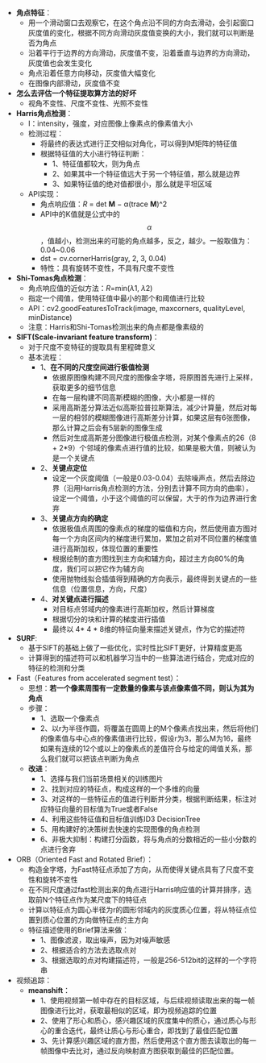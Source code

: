 - **角点特征**：
  - 用一个滑动窗口去观察它，在这个角点沿不同的方向去滑动，会引起窗口灰度值的变化，根据不同方向滑动灰度值变换的大小，我们就可以判断是否为角点
  - 沿着平行于边界的方向滑动，灰度值不变，沿着垂直与边界的方向滑动，灰度值也会发生变化
  - 角点沿着任意方向移动，灰度值大幅变化
  - 在图像内部滑动，灰度值不变
- **怎么去评估一个特征提取算方法的好坏**
  - 视角不变性、尺度不变性、光照不变性
- **Harris角点检测**：
  - I：intensity，强度，对应图像上像素点的像素值大小
  - 检测过程：
    - 将最终的表达式进行正交相似对角化，可以得到M矩阵的特征值
    - 根据特征值的大小进行特征判断：
      - 1、特征值都较大，则为角点
      - 2、如果其中一个特征值远大于另一个特征值，那么就是边界
      - 3、如果特征值的绝对值都很小，那么就是平坦区域
  - API实现：
    - 角点响应值：*R* = det **M** − α(trace **M**)^2
    - API中的K值就是公式中的 $$\alpha$$ ，值越小，检测出来的可能的角点越多，反之，越少。一般取值为：0.04~0.06
    - dst = cv.cornerHarris(gray, 2, 3, 0.04)
    - 特性：具有旋转不变性，不具有尺度不变性
- **Shi-Tomas角点检测**：
  - 角点响应值的近似方法：*R*=min(*λ*1,  *λ*2)
  - 指定一个阈值，使用特征值中最小的那个和阈值进行比较
  - API：cv2.goodFeaturesToTrack(image, maxcorners, qualityLevel, minDistance)
  - 注意：Harris和Shi-Tomas检测出来的角点都是像素级的
- **SIFT(Scale-invariant feature transform)**：
  - 对于尺度不变特征的提取具有里程碑意义
  - 基本流程：
    - 1、**在不同的尺度空间进行极值检测**
      - 依据原图像构建不同尺度的图像金字塔，将原图首先进行上采样，获取更多的细节信息
      - 在每一层构建不同高斯模糊的图像，大小都是一样的
      - 采用高斯差分算法近似高斯拉普拉斯算法，减少计算量，然后对每一层的相邻的模糊图像进行高斯差分计算，如果这层有6张图像，那么计算之后会有5层新的图像生成
      - 然后对生成高斯差分图像进行极值点检测，对某个像素点的26（8 + 2*9）个邻域的像素点进行值的比较，如果是极大值，则被认为是一个关键点
    - 2、**关键点定位**
      - 设定一个灰度阈值（一般是0.03-0.04）去除噪声点，然后去除边界（沿用Harris角点检测的方法，分别去计算不同方向的曲率），设定一个阈值，小于这个阈值的可以保留，大于的作为边界进行舍弃
    - 3、**关键点方向的确定**
      -  依据极值点周围的像素点的梯度的幅值和方向，然后使用直方图对每一个方向区间内的梯度进行累加，累加之前对不同位置的梯度值进行高斯加权，体现位置的重要性
      - 根据绘制的直方图找到主方向和辅方向，超过主方向80%的角度，我们可以把它作为辅方向
      - 使用抛物线拟合插值得到精确的方向表示，最终得到关键点的一些信息（位置信息，方向，尺度）
    - 4、**对关键点进行描述**
      - 对目标点邻域内的像素进行高斯加权，然后计算梯度
      - 根据切分的块和计算的梯度进行插值
      - 最终以 4* 4 * 8维的特征向量来描述关键点，作为它的描述符
- **SURF**:
  - 基于SIFT的基础上做了一些优化，实时性比SIFT更好，计算精度更高
  - 计算得到的描述符可以和机器学习当中的一些算法进行结合，完成对应的特征的检测和分类
- Fast（Features from accelerated segment test）：
  - 思想：**若一个像素周围有一定数量的像素与该点像素值不同，则认为其为角点**
  - 步骤：
    - 1、选取一个像素点
    - 2、以r为半径作圆，将覆盖在圆周上的M个像素点找出来，然后将他们的像素值与中心点的像素值进行比较，假设r为3，那么M为16，最终如果有连续的12个或以上的像素点的差值符合与给定的阈值关系，那么我们就可以把该点判断为角点
  - **改进**：
    - 1、选择与我们当前场景相关的训练图片
    - 2、找到对应的特征点，构成这样的一个多维的向量
    - 3、对这样的一些特征点的值进行判断并分类，根据判断结果，标注对应特征向量的目标值为True或者False
    - 4、利用这些特征值和目标值训练ID3 DecisionTree
    - 5、用构建好的决策树去快速的实现图像的角点检测
    - 6、非极大抑制：构建打分函数，将与角点的分数相近的一些小分数的点进行舍弃
- ORB（Oriented Fast and Rotated Brief）：
  - 构造金字塔，为Fast特征点添加了方向，从而使得关键点具有了尺度不变性和旋转不变性
  - 在不同尺度通过fast检测出来的角点进行Harris响应值的计算并排序，选取前N个特征点作为某尺度下的特征点
  - 计算以特征点为圆心半径为r的圆形邻域内的灰度质心位置，将从特征点位置到质心位置的方向做特征点的主方向
  - 特征描述使用的Brief算法来做：
    - 1、图像滤波，取出噪声，因为对噪声敏感
    - 2、根据适合的方法去选取点对
    - 3、根据选取的点对构建描述符，一般是256-512bit的这样的一个字符串
- 视频追踪：
  - **meanshift**：
    - 1、使用视频第一帧中存在的目标区域，与后续视频读取出来的每一帧图像进行比对，获取最相似的区域，即为视频追踪的位置
    - 2、使用了形心和质心，感兴趣区域的灰度集中的质心，通过质心与形心的重合迭代，最终让质心与形心重合，即找到了最佳匹配位置
    - 3、先计算感兴趣区域的直方图，然后使用这个直方图去读取出的每一帧图像中去比对，通过反向映射直方图获取到最佳的匹配位置。
